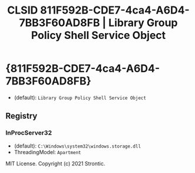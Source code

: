 ﻿---
title: "CLSID 811F592B-CDE7-4ca4-A6D4-7BB3F60AD8FB | Library Group Policy Shell Service Object"
excerpt: What is COM-Object CLSID 811F592B-CDE7-4ca4-A6D4-7BB3F60AD8FB?
---

# {811F592B-CDE7-4ca4-A6D4-7BB3F60AD8FB}

* (default): `Library Group Policy Shell Service Object`

## Registry


### InProcServer32

* (default): `C:\Windows\system32\windows.storage.dll`
* ThreadingModel: `Apartment`

MIT License. Copyright (c) 2021 Strontic.


